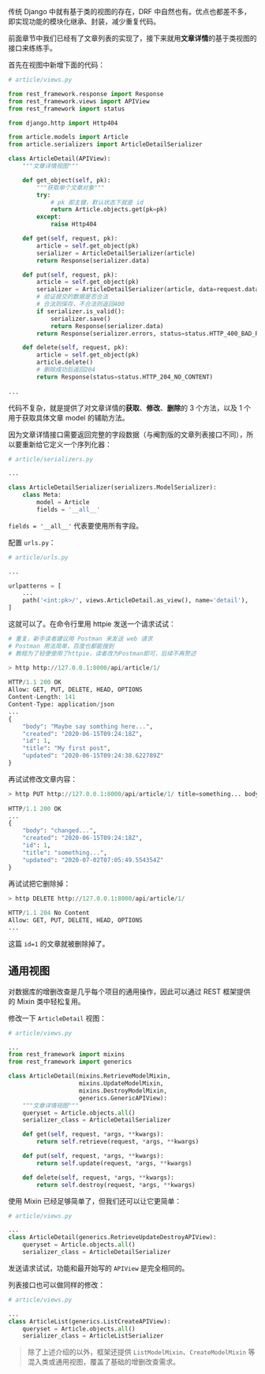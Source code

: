 传统 Django 中就有基于类的视图的存在，DRF 中自然也有。优点也都差不多，即实现功能的模块化继承、封装，减少重复代码。

前面章节中我们已经有了文章列表的实现了，接下来就用**文章详情**的基于类视图的接口来练练手。

首先在视图中新增下面的代码：

```python
# article/views.py

from rest_framework.response import Response
from rest_framework.views import APIView
from rest_framework import status

from django.http import Http404

from article.models import Article
from article.serializers import ArticleDetailSerializer

class ArticleDetail(APIView):
    """文章详情视图"""

    def get_object(self, pk):
        """获取单个文章对象"""
        try:
            # pk 即主键，默认状态下就是 id
            return Article.objects.get(pk=pk)
        except:
            raise Http404

    def get(self, request, pk):
        article = self.get_object(pk)
        serializer = ArticleDetailSerializer(article)
        return Response(serializer.data)

    def put(self, request, pk):
        article = self.get_object(pk)
        serializer = ArticleDetailSerializer(article, data=request.data)
        # 验证提交的数据是否合法
        # 合法则保存，不合法则返回400
        if serializer.is_valid():
            serializer.save()
            return Response(serializer.data)
        return Response(serializer.errors, status=status.HTTP_400_BAD_REQUEST)

    def delete(self, request, pk):
        article = self.get_object(pk)
        article.delete()
        # 删除成功后返回204
        return Response(status=status.HTTP_204_NO_CONTENT)
    
...
```

代码不复杂，就是提供了对文章详情的**获取**、**修改**、**删除**的 3 个方法，以及 1 个用于获取具体文章 model 的辅助方法。

因为文章详情接口需要返回完整的字段数据（与阉割版的文章列表接口不同），所以要重新给它定义一个序列化器：

```python
# article/serializers.py

...

class ArticleDetailSerializer(serializers.ModelSerializer):
    class Meta:
        model = Article
        fields = '__all__'
```

`fields = '__all__'` 代表要使用所有字段。

配置 `urls.py`：

```python
# article/urls.py

...

urlpatterns = [
    ...
    path('<int:pk>/', views.ArticleDetail.as_view(), name='detail'),
]
```

这就可以了。在命令行里用 httpie 发送一个请求试试：

```python
# 重复，新手读者建议用 Postman 来发送 web 请求
# Postman 用法简单，百度也都能搜到
# 教程为了轻便使用了httpie，读者改为Postman即可，后续不再赘述

> http http://127.0.0.1:8000/api/article/1/
        
HTTP/1.1 200 OK
Allow: GET, PUT, DELETE, HEAD, OPTIONS
Content-Length: 141
Content-Type: application/json
...
{
    "body": "Maybe say somthing here...",
    "created": "2020-06-15T09:24:18Z",
    "id": 1,
    "title": "My first post",
    "updated": "2020-06-15T09:24:38.622789Z"
}
```

再试试修改文章内容：

```python
> http PUT http://127.0.0.1:8000/api/article/1/ title=something... body=changed...
        
HTTP/1.1 200 OK
...
{
    "body": "changed...",
    "created": "2020-06-15T09:24:18Z",
    "id": 1,
    "title": "something...",
    "updated": "2020-07-02T07:05:49.554354Z"
}
```

再试试把它删除掉：

```python
> http DELETE http://127.0.0.1:8000/api/article/1/
        
HTTP/1.1 204 No Content
Allow: GET, PUT, DELETE, HEAD, OPTIONS
...
```

这篇 `id=1` 的文章就被删除掉了。

## 通用视图

对数据库的增删改查是几乎每个项目的通用操作，因此可以通过 REST 框架提供的 Mixin 类中轻松复用。

修改一下 `ArticleDetail` 视图：

```python
# article/views.py

...
from rest_framework import mixins
from rest_framework import generics

class ArticleDetail(mixins.RetrieveModelMixin,
                    mixins.UpdateModelMixin,
                    mixins.DestroyModelMixin,
                    generics.GenericAPIView):
    """文章详情视图"""
    queryset = Article.objects.all()
    serializer_class = ArticleDetailSerializer

    def get(self, request, *args, **kwargs):
        return self.retrieve(request, *args, **kwargs)

    def put(self, request, *args, **kwargs):
        return self.update(request, *args, **kwargs)

    def delete(self, request, *args, **kwargs):
        return self.destroy(request, *args, **kwargs)
```

使用 Mixin 已经足够简单了，但我们还可以让它更简单：

```python
# article/views.py

...
class ArticleDetail(generics.RetrieveUpdateDestroyAPIView):
    queryset = Article.objects.all()
    serializer_class = ArticleDetailSerializer
```

发送请求试试，功能和最开始写的 `APIView` 是完全相同的。

列表接口也可以做同样的修改：

```python
# article/views.py

...
class ArticleList(generics.ListCreateAPIView):
    queryset = Article.objects.all()
    serializer_class = ArticleListSerializer
```

> 除了上述介绍的以外，框架还提供 `ListModelMixin`、`CreateModelMixin` 等混入类或通用视图，覆盖了基础的增删改查需求。